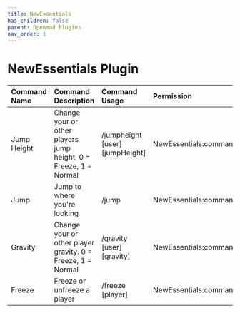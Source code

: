 ```yaml
---
title: NewEssentials
has_children: false
parent: Openmod Plugins
nav_order: 1
---
```


# NewEssentials Plugin


| Command Name | Command Description | Command Usage | Permission |
|:-------------|:------------------|:------|:------|
|Jump Height   | Change your or other players jump height. 0 = Freeze, 1 = Normal | /jumpheight [user] [jumpHeight]  | NewEssentials:commands.jumpheight.other  |
| Jump | Jump to where you're looking   | /jump  | NewEssentials:commands.jump  |
| Gravity | Change your or other player gravity. 0 = Freeze, 1 = Normal      | /gravity [user] [gravity]   | NewEssentials:commands.gravity.other   |
| Freeze         | Freeze or unfreeze a player | /freeze [player]  | NewEssentials:commands.freeze  |
